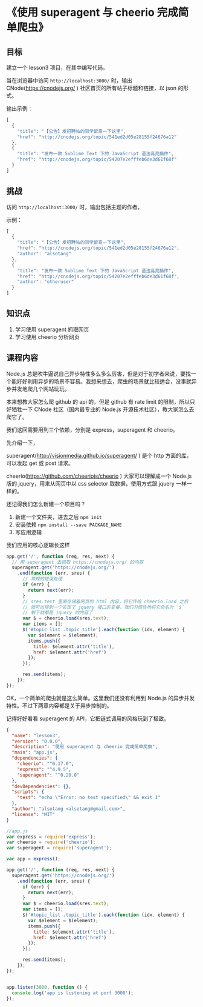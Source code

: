 # 《使用 superagent 与 cheerio 完成简单爬虫》

## 目标

建立一个 lesson3 项目，在其中编写代码。

当在浏览器中访问 `http://localhost:3000/` 时，输出 CNode(https://cnodejs.org/ ) 社区首页的所有帖子标题和链接，以 json 的形式。

输出示例：

```js
[
  {
    "title": "【公告】发招聘帖的同学留意一下这里",
    "href": "http://cnodejs.org/topic/541ed2d05e28155f24676a12"
  },
  {
    "title": "发布一款 Sublime Text 下的 JavaScript 语法高亮插件",
    "href": "http://cnodejs.org/topic/54207e2efffeb6de3d61f68f"
  }
]

```

## 挑战

访问 `http://localhost:3000/` 时，输出包括主题的作者，

示例：

```js
[
  {
    "title": "【公告】发招聘帖的同学留意一下这里",
    "href": "http://cnodejs.org/topic/541ed2d05e28155f24676a12",
    "author": "alsotang"
  },
  {
    "title": "发布一款 Sublime Text 下的 JavaScript 语法高亮插件",
    "href": "http://cnodejs.org/topic/54207e2efffeb6de3d61f68f",
    "author": "otheruser"
  }
]
```

## 知识点

1. 学习使用 superagent 抓取网页
2. 学习使用 cheerio 分析网页

## 课程内容

Node.js 总是吹牛逼说自己异步特性多么多么厉害，但是对于初学者来说，要找一个能好好利用异步的场景不容易。我想来想去，爬虫的场景就比较适合，没事就异步并发地爬几个网站玩玩。

本来想教大家怎么爬 github 的 api 的，但是 github 有 rate limit 的限制，所以只好牺牲一下 CNode 社区（国内最专业的 Node.js 开源技术社区），教大家怎么去爬它了。

我们这回需要用到三个依赖，分别是 express，superagent 和 cheerio。

先介绍一下，

superagent(http://visionmedia.github.io/superagent/ ) 是个 http 方面的库，可以发起 get 或 post 请求。

cheerio(https://github.com/cheeriojs/cheerio ) 大家可以理解成一个 Node.js 版的 jquery，用来从网页中以 css selector 取数据，使用方式跟 jquery 一样一样的。

还记得我们怎么新建一个项目吗？

1. 新建一个文件夹，进去之后 `npm init`
1. 安装依赖 `npm install --save PACKAGE_NAME`
1. 写应用逻辑

我们应用的核心逻辑长这样

```js
app.get('/', function (req, res, next) {
  // 用 superagent 去抓取 https://cnodejs.org/ 的内容
  superagent.get('https://cnodejs.org/')
    .end(function (err, sres) {
      // 常规的错误处理
      if (err) {
        return next(err);
      }
      // sres.text 里面存储着网页的 html 内容，将它传给 cheerio.load 之后
      // 就可以得到一个实现了 jquery 接口的变量，我们习惯性地将它命名为 `$`
      // 剩下就都是 jquery 的内容了
      var $ = cheerio.load(sres.text);
      var items = [];
      $('#topic_list .topic_title').each(function (idx, element) {
        var $element = $(element);
        items.push({
          title: $element.attr('title'),
          href: $element.attr('href')
        });
      });

      res.send(items);
    });
});
```

OK，一个简单的爬虫就是这么简单。这里我们还没有利用到 Node.js 的异步并发特性。不过下两章内容都是关于异步控制的。

记得好好看看 superagent 的 API，它把链式调用的风格玩到了极致。


```json
{
  "name": "lesson3",
  "version": "0.0.0",
  "description": "使用 superagent 与 cheerio 完成简单爬虫",
  "main": "app.js",
  "dependencies": {
    "cheerio": "^0.17.0",
    "express": "^4.9.5",
    "superagent": "^0.20.0"
  },
  "devDependencies": {},
  "scripts": {
    "test": "echo \"Error: no test specified\" && exit 1"
  },
  "author": "alsotang <alsotang@gmail.com>",
  "license": "MIT"
}
```

```js
//app.js
var express = require('express');
var cheerio = require('cheerio');
var superagent = require('superagent');

var app = express();

app.get('/', function (req, res, next) {
  superagent.get('https://cnodejs.org/')
    .end(function (err, sres) {
      if (err) {
        return next(err);
      }
      var $ = cheerio.load(sres.text);
      var items = [];
      $('#topic_list .topic_title').each(function (idx, element) {
        var $element = $(element);
        items.push({
          title: $element.attr('title'),
          href: $element.attr('href')
        });
      });

      res.send(items);
    });
});


app.listen(3000, function () {
  console.log('app is listening at port 3000');
});
```